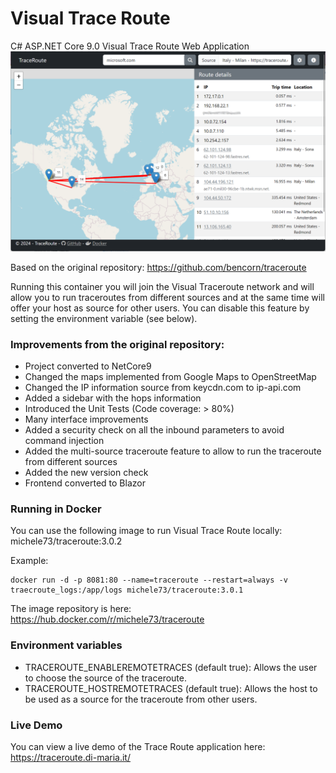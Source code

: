 # Visual Trace Route
C# ASP.NET Core 9.0 Visual Trace Route Web Application
![Visual Trace Route Screenshot](https://github.com/mdima/traceroute/blob/master/SupportFiles/screenshot.png?raw=true)

Based on the original repository: https://github.com/bencorn/traceroute

Running this container you will join the Visual Traceroute network and will allow you to run traceroutes from different sources and 
at the same time will offer your host as source for other users. You can disable this feature by setting the environment variable (see below).

### Improvements from the original repository:
* Project converted to NetCore9
* Changed the maps implemented from Google Maps to OpenStreetMap
* Changed the IP information source from keycdn.com to ip-api.com
* Added a sidebar with the hops information
* Introduced the Unit Tests (Code coverage: > 80%)
* Many interface improvements
* Added a security check on all the inbound parameters to avoid command injection
* Added the multi-source traceroute feature to allow to run the traceroute from different sources
* Added the new version check
* Frontend converted to Blazor

### Running in Docker
You can use the following image to run Visual Trace Route locally:
michele73/traceroute:3.0.2

Example:
```
docker run -d -p 8081:80 --name=traceroute --restart=always -v traecroute_logs:/app/logs michele73/traceroute:3.0.1
```

The image repository is here: https://hub.docker.com/r/michele73/traceroute

### Environment variables
* TRACEROUTE_ENABLEREMOTETRACES (default true): Allows the user to choose the source of the traceroute. 
* TRACEROUTE_HOSTREMOTETRACES (default true): Allows the host to be used as a source for the traceroute from other users.

### Live Demo
You can view a live demo of the Trace Route application here: https://traceroute.di-maria.it/
